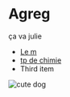 # Agreg

ça va julie 


- [Le m](https://perso.ens-lyon.fr/martin.verot/)
- [tp de chimie](tpchimie.md)
- Third item



![cute dog](https://i.pinimg.com/736x/49/ac/45/49ac452e72e652cfd985ce2b179adc5e.jpg)

